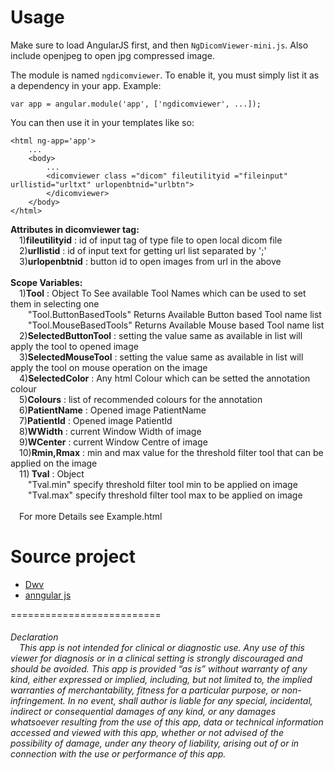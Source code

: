 Usage
=======
Make sure to load AngularJS first, and then `NgDicomViewer-mini.js`. Also include openjpeg to open jpg compressed image.

The module is named `ngdicomviewer`. To enable it, you must simply list it as a dependency in your app. Example:

    var app = angular.module('app', ['ngdicomviewer', ...]);

You can then use it in your templates like so:

    <html ng-app='app'>
        ...
        <body>
            ...
            <dicomviewer class ="dicom" fileutilityid ="fileinput" urllistid="urltxt" urlopenbtnid="urlbtn">
            </dicomviewer>
        </body>
    </html>

<b>Attributes in dicomviewer tag:</b><br>
&emsp;1)<b>fileutilityid</b> : id of input tag of type file to open local dicom file<br>
&emsp;2)<b>urllistid</b> : id of input text for  getting url list separated by ';'<br>
&emsp;3)<b>urlopenbtnid</b> : button id to open images from url in the above<br>
<br>
<b>Scope Variables:</b><br>
&emsp;1)<b>Tool</b> : Object To See available Tool Names which can be used to set them in selecting one<br>
&emsp;&emsp;"Tool.ButtonBasedTools" Returns Available Button based Tool name list <br>
&emsp;&emsp;"Tool.MouseBasedTools" Returns Available Mouse based Tool name list <br>
&emsp;2)<b>SelectedButtonTool</b> : setting the value same as available in list will apply the tool to opened image<br>
&emsp;3)<b>SelectedMouseTool</b> : setting the value same as available in list will apply the tool on mouse operation on the image<br>
&emsp;4)<b>SelectedColor</b> : Any html Colour which can be setted the annotation colour<br>
&emsp;5)<b>Colours</b> : list of recommended colours for the annotation<br>
&emsp;6)<b>PatientName</b> : Opened image PatientName<br>
&emsp;7)<b>PatientId</b> : Opened image PatientId<br>
&emsp;8)<b>WWidth</b> : current Window Width of image<br>
&emsp;9)<b>WCenter</b> : current Window Centre of image<br>
&emsp;10)<b>Rmin,Rmax</b> : min and max value for the threshold filter tool that can be applied on the image<br>
&emsp;11)<b> Tval</b> : Object <br>
&emsp;&emsp;"Tval.min" specify threshold filter tool min to be applied on image<br>
&emsp;&emsp;"Tval.max" specify threshold filter tool max to be applied on image<br>
  <br>
&emsp;For more Details see Example.html

Source project
=============
<ul>
<li><a href="https://github.com/ivmartel/dwv">Dwv</a></li>
<li><a href="https://github.com/angular/angular.js">anngular js</a></li>
</ul>

==========================
<h6 >Declaration<br>
&emsp;This app is not intended for clinical or diagnostic use. Any use of this viewer for diagnosis or in a clinical setting is strongly discouraged and should be avoided. This app is provided “as is” without warranty of any kind, either expressed or implied, including, but not limited to, the implied warranties of merchantability, fitness for a particular purpose, or non-infringement. In no event, shall author is liable for any special, incidental, indirect or consequential damages of any kind, or any damages whatsoever resulting from the use of this app, data or technical information accessed and viewed with this app, whether or not advised of the possibility of damage, under any theory of liability, arising out of or in connection with the use or performance of this app.
</h6>
